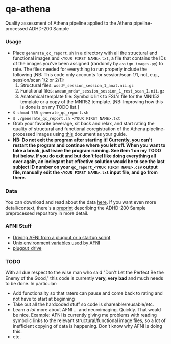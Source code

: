 # qa-athena
Quality assessment of Athena pipeline applied to the Athena pipeline-processed ADHD-200 Sample

### Usage

* Place `generate_qc_report.sh` in a directory with all the structural and functional images and `<YOUR FIRST NAME>.txt`, a file that contains the IDs of the images you've been assigned (randomly by `assign_images.py`) to rate. The files needed for everything to run properly include the following [NB: This code only accounts for session/scan 1/1, not, e.g., session/scan 1/2 or 2/1]:
  1. Structural files: `wssd*_session_session_1_anat.nii.gz`
  2. Functional files: `wmean_mrda*_session_session_1_rest_scan_1.nii.gz`
  3. Anatomical template file: Symbolic link to FSL's file for the MNI152 template or a copy of the MNI152 template. [NB: Improving how this is done is on my TODO list.]
* `$ chmod 755 generate_qc_report.sh`
* `$ ./generate_qc_report.sh <YOUR FIRST NAME>.txt`
* Grab your favorite beverage, sit back and relax, and start rating the quality of structural and functional coregistration of the Athena pipeline-processed images using [this](https://github.com/SIMEXP/niak_manual/blob/master/qc_manual_v1.0/qc_manual_niak.pdf) document as your guide.
* **NB: Do not exit the program after starting it! Currently, you can't restart the program and continue where you left off. When you want to take a break, just leave the program running. See item 1 on my TODO list below. If you do exit and but don't feel like doing everything all over again, an inelegant but effective solution would be to see the last subject ID number on your `qc_report_<YOUR FIRST NAME>.csv` output file, manually edit the `<YOUR FIRST NAME>.txt` input file, and go from there.**

### Data

You can download and read about the data [here](http://www.nitrc.org/plugins/mwiki/index.php/neurobureau:AthenaPipeline). If you want even more detail/context, there's a [preprint](http://biorxiv.org/content/biorxiv/early/2016/01/17/037044.full.pdf) describing the ADHD-200 Sample preprocessed repository in more detail.

### AFNI Stuff

* [Driving AFNI from a plugout or a startup script](https://afni.nimh.nih.gov/pub/dist/doc/program_help/README.driver.html)
* [Unix environment variables used by AFNI](https://afni.nimh.nih.gov/pub/dist/doc/program_help/README.environment.html)
* [plugout_drive](https://afni.nimh.nih.gov/pub/dist/doc/program_help/plugout_drive.html)

### TODO

With all due respect to the wise man who said "Don't Let the Perfect Be the Enemy of the Good," this code is currently **very, very bad** and much needs to be done. In particular:
* Add functionality so that raters can pause and come back to rating and not have to start at beginning
* Take out all the hardcoded stuff so code is shareable/reusable/etc.
* Learn *a lot* more about AFNI ... and neuroimaging. Quickly. That would be nice. Example: AFNI is currently giving me problems with reading symbolic links to the relevant structural/functional image files, so a lot of inefficient copying of data is happening. Don't know why AFNI is doing this.
* etc.


